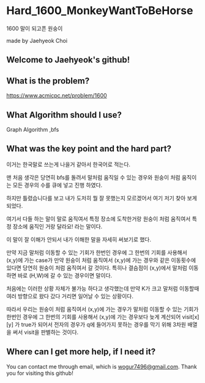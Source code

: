 # Hard_1600_MonkeyWantToBeHorse

1600 말이 되고픈 원숭이

made by Jaehyeok Choi

## Welcome to Jaehyeok's github!

## What is the problem?

https://www.acmicpc.net/problem/1600

## What Algorithm should I use?

Graph Algorithm ,bfs

## What was the key point and the hard part?

이거는 한국말로 쓰는게 나을거 같아서 한국어로 적는다.

맨 처음 생각은 당연히 bfs를 돌려서 말처럼 움직일 수 있는 경우와 원숭이 처럼 움직이는 모든 경우의 수를 큐에 넣고 진행 하였다.

하지만 틀렸습니다를 보고 내가 도저히 뭘 잘 못했는지 모르겠어서 여기 저기 찾아 보게 되었다.

여기서 다들 하는 말이 말로 움직여서 특정 장소에 도착한거랑 원숭이 처럼 움직여서 특정 장소에 움직인 거랑 달라요! 라는 말이다.

이 말이 잘 이해가 안되서 내가 이해한 말을 자세히 써보기로 했다.

만약 지금 말처럼 이동할 수 있는 기회가 한번인 경우에 그 한번의 기회를 사용해서 (x,y)에 가는 case가 만약 원숭이 처럼 움직여서 (x,y)에 가는 경우와 같은 이동횟수에 있다면 당연히
원숭이 처럼 움직여서 갈 것이다. 특히나 결슴점이 (x,y)에서 말처럼 이동하면 바로 (H,W)에 갈 수 있는 경우이면 말이다.

처음에는 이러한 상황 자체가 불가능 하다고 생각했는데 만약 K가 크고 말처럼 이동할때 여러 방향으로 왔다 갔다 거리면 일어날 수 있는 상황이다.

따라서 우리는 원숭이 처럼 움직여서 (x,y)에 가는 경우가  말처럼 이동할 수 있는 기회가 한번인 경우에 그 한번의 기회를 사용해서 (x,y)에 가는 경우보다 늦게 계산되어 
visit[x][y] 가 true가 되어서 전자의 경우가 q에 들어가지 못하는 경우를 막기 위해 3차원 배열을 써서 visit을 판별하는 것이다.


## Where can I get more help, if I need it?

You can contact me through email, which is wogur7496@gmail.com.
Thank you for visiting this github!
